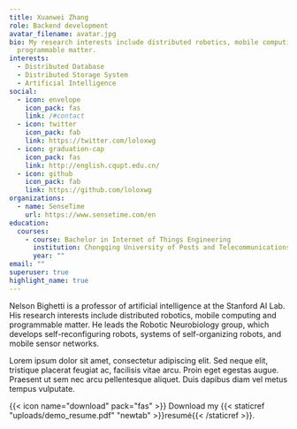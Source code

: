 ```yaml
---
title: Xuanwei Zhang
role: Backend development
avatar_filename: avatar.jpg
bio: My research interests include distributed robotics, mobile computing and
  programmable matter.
interests:
  - Distributed Database
  - Distributed Storage System
  - Artificial Intelligence
social:
  - icon: envelope
    icon_pack: fas
    link: /#contact
  - icon: twitter
    icon_pack: fab
    link: https://twitter.com/loloxwg
  - icon: graduation-cap
    icon_pack: fas
    link: http://english.cqupt.edu.cn/
  - icon: github
    icon_pack: fab
    link: https://github.com/loloxwg
organizations:
  - name: SenseTime
    url: https://www.sensetime.com/en
education:
  courses:
    - course: Bachelor in Internet of Things Engineering
      institution: Chongqing University of Posts and Telecommunications
      year: ""
email: ""
superuser: true
highlight_name: true
---
```


Nelson Bighetti is a professor of artificial intelligence at the Stanford AI Lab. His research interests include distributed robotics, mobile computing and programmable matter. He leads the Robotic Neurobiology group, which develops self-reconfiguring robots, systems of self-organizing robots, and mobile sensor networks.

Lorem ipsum dolor sit amet, consectetur adipiscing elit. Sed neque elit, tristique placerat feugiat ac, facilisis vitae arcu. Proin eget egestas augue. Praesent ut sem nec arcu pellentesque aliquet. Duis dapibus diam vel metus tempus vulputate.

{{< icon name="download" pack="fas" >}} Download my {{< staticref "uploads/demo_resume.pdf" "newtab" >}}resumé{{< /staticref >}}.
